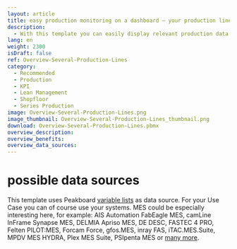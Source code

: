```yaml
---
layout: article
title: easy production monitoring on a dashboard – your production lines at a glance
description: 
  - With this template you can easily display relevant production data of your plant in a customized way. Connect your data sources - for example from your machine's ERP systems - and display important key figures such as KPIs, production times, downtimes and other important information such as target/actual comparisons at any time. Using the 'Conditional Formatting' feature, your dashboard displays the status of your machines in real time and you can quickly react to errors on your shopfloor. Download now and keep track of your production!
lang: en
weight: 2300
isDraft: false
ref: Overview-Several-Production-Lines
category:
  - Recommended
  - Production
  - KPI
  - Lean Management
  - Shopfloor
  - Series Production
image: Overview-Several-Production-Lines.png
image_thumbnail: Overview-Several-Production-Lines_thumbnail.png
download: Overview-Several-Production-Lines.pbmx
overview_description:
overview_benefits:
overview_data_sources:
---
```

# possible data sources
This template uses Peakboard [variable lists](https://help.peakboard.com/scripting/en-variables.html) as data source. For your Use Case you can of course use your systems. MES could be especially interesting here, for example: AIS Automation FabEagle MES, camLine InFrame Synapse MES, DELMIA Apriso MES, DE DESC, FASTEC 4 PRO, Felten PILOT:MES, Forcam Force, gfos.MES, inray FAS, iTAC.MES.Suite, MPDV MES HYDRA, Plex MES Suite, PSIpenta MES or [many more](https://peakboard.com/en/interfaces/).
